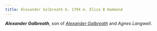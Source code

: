 ```yaml
---
title: Alexander Galbreath b. 1794 m. Eliza B Hammond
---
```


***Alexander Galbreath***, son of *[Alexander Galbreath](galbreath-alexander-1753.md)* and *Agnes Langwell*.
